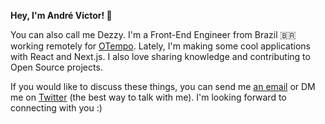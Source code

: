 **Hey, I'm André Victor! 👋**

You can also call me Dezzy. I'm a Front-End Engineer from Brazil 🇧🇷  working remotely for [OTempo](https://otempo.com.br). Lately, I'm making some cool applications with React and Next.js. I also love sharing knowledge and contributing to Open Source projects.

If you would like to discuss these things, you can send me [an email](mailto:hello@andredezzy.com) or DM me on [Twitter](https://twitter.com/andredezzy) (the best way to talk with me). I'm looking forward to connecting with you :)
